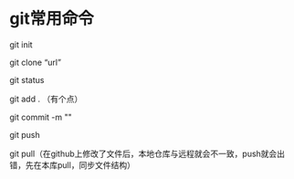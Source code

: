# git常用命令

git init

git clone “url”

git status

git add . （有个点）

git commit -m ""  

git push

git pull（在github上修改了文件后，本地仓库与远程就会不一致，push就会出错，先在本库pull，同步文件结构）